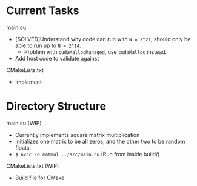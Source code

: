 # Current Tasks
main.cu
- [SOLVED]Understand why code can run with `N = 2^21`, should only be able to run up to `N = 2^14`.
    - Problem with `cudaMallocManaged`, use `cudaMalloc` instead.
- Add host code to validate against

CMakeLists.txt
- Implement 

# Directory Structure
main.cu (WIP)
- Currently implements square matrix multiplication
- Initializes one matrix to be all zeros, and the other two to be random floats. 
- `$ nvcc -o matmul ../src/main.cu` (Run from inside build/)

CMakeLists.txt (WIP)
- Build file for CMake